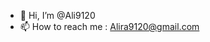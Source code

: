 - 👋 Hi, I’m @Ali9120
- 📫 How to reach me : Alira9120@gmail.com 

<!---
Ali9120/Ali9120 is a ✨ special ✨ repository because its `README.md` (this file) appears on your GitHub profile.
You can click the Preview link to take a look at your changes.
--->
